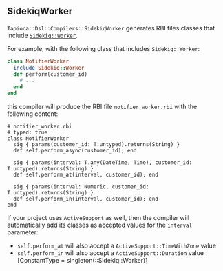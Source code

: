 ## SidekiqWorker

`Tapioca::Dsl::Compilers::SidekiqWorker` generates RBI files classes that include
[`Sidekiq::Worker`](https://github.com/mperham/sidekiq/wiki/Getting-Started).

For example, with the following class that includes `Sidekiq::Worker`:

~~~rb
class NotifierWorker
  include Sidekiq::Worker
  def perform(customer_id)
    # ...
  end
end
~~~

this compiler will produce the RBI file `notifier_worker.rbi` with the following content:

~~~rbi
# notifier_worker.rbi
# typed: true
class NotifierWorker
  sig { params(customer_id: T.untyped).returns(String) }
  def self.perform_async(customer_id); end

  sig { params(interval: T.any(DateTime, Time), customer_id: T.untyped).returns(String) }
  def self.perform_at(interval, customer_id); end

  sig { params(interval: Numeric, customer_id: T.untyped).returns(String) }
  def self.perform_in(interval, customer_id); end
end
~~~

If your project uses `ActiveSupport` as well, then the compiler will automatically add its classes
as accepted values for the `interval` parameter:
* `self.perform_at` will also accept a `ActiveSupport::TimeWithZone` value
* `self.perform_in` will also accept a `ActiveSupport::Duration` value
: [ConstantType = singleton(::Sidekiq::Worker)]
